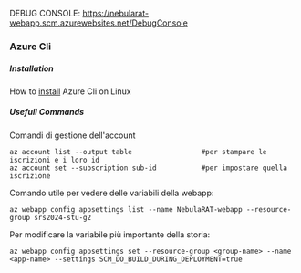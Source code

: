 

DEBUG CONSOLE: https://nebularat-webapp.scm.azurewebsites.net/DebugConsole

### Azure Cli
##### Installation
How to [install](https://learn.microsoft.com/en-us/cli/azure/install-azure-cli-linux?pivots=apt) Azure Cli on Linux
##### Usefull Commands
Comandi di gestione dell'account
```
az account list --output table                 #per stampare le iscrizioni e i loro id
az account set --subscription sub-id           #per impostare quella iscrizione
```

Comando utile per vedere delle variabili della webapp: 
```
az webapp config appsettings list --name NebulaRAT-webapp --resource-group srs2024-stu-g2
```

Per modificare la variabile più importante della storia:
```
az webapp config appsettings set --resource-group <group-name> --name <app-name> --settings SCM_DO_BUILD_DURING_DEPLOYMENT=true
```


